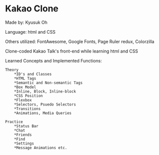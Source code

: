 # Kakao Clone

Made by: Kyusuk Oh

Language: html and CSS

Others utilized: FontAwesome, Google Fonts, Page Ruler redux, Colorzilla

Clone-coded Kakao Talk's front-end while learning html and CSS

Learned Concepts and Implemented Functions:

    Theory
        *ID's and Classes
        *HTML Tags
        *Semantic and Non-semantic Tags
        *Box Model
        *Inline, Block, Inline-block
        *CSS Position
        *Flexbox
        *Selectors, Psuedo Selectors
        *Transitions
        *Animations, Media Queries

    Practice
        *Status Bar
        *Chat
        *Friends
        *Find
        *Settings
        *Message Animations etc.
